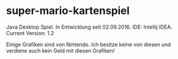 # super-mario-kartenspiel
Java Desktop Spiel. In Entwicklung seit 02.09.2016. IDE: Intellij IDEA.
Current Version: 1.2

Einige Grafiken sind von Nintendo. Ich besitze keine von diesen und verdiene auch kein Geld mit diesen Grafiken!

